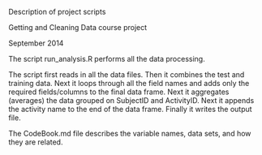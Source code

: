 Description of project scripts

Getting and Cleaning Data course project

September 2014

The script run_analysis.R performs all the data processing.

The script first reads in all the data files.  Then it combines the test and training data.  Next it loops through all the field names and adds only the required fields/columns to the final data frame.  Next it aggregates (averages) the data grouped on SubjectID and ActivityID.  Next it appends the activity name to the end of the data frame.  Finally it writes the output file.

The CodeBook.md file describes the variable names, data sets, and how they are related.

